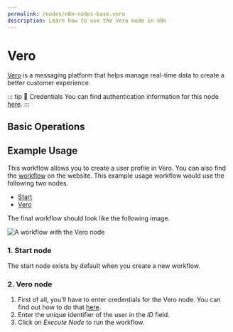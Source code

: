 ```yaml
---
permalink: /nodes/n8n-nodes-base.vero
description: Learn how to use the Vero node in n8n
---
```


# Vero

[Vero](https://www.getvero.com/) is a messaging platform that helps manage real-time data to create a better customer experience.

::: tip 🔑 Credentials
You can find authentication information for this node [here](../../../credentials/Vero/README.md).
:::

## Basic Operations

<Resource node="n8n-nodes-base.vero" />


## Example Usage

This workflow allows you to create a user profile in Vero. You can also find the [workflow](https://n8n.io/workflows/499) on the website. This example usage workflow would use the following two nodes.
- [Start](../../core-nodes/Start/README.md)
- [Vero]()

The final workflow should look like the following image.

![A workflow with the Vero node](REDACTED)

### 1. Start node

The start node exists by default when you create a new workflow.

### 2. Vero node

1. First of all, you'll have to enter credentials for the Vero node. You can find out how to do that [here](../../../credentials/Vero/README.md).
2. Enter the unique identifier of the user in the *ID* field.
3. Click on *Execute Node* to run the workflow.
